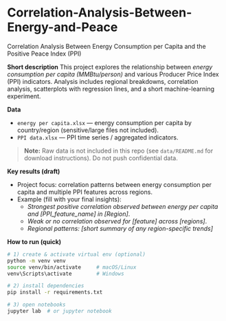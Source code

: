 # Correlation-Analysis-Between-Energy-and-Peace
Correlation Analysis Between Energy Consumption per Capita and the Positive Peace Index (PPI)

**Short description**
This project explores the relationship between *energy consumption per capita (MMBtu/person)* and various Producer Price Index (PPI) indicators. Analysis includes regional breakdowns, correlation analysis, scatterplots with regression lines, and a short machine-learning experiment.

**Data**
- `energy per capita.xlsx` — energy consumption per capita by country/region (sensitive/large files not included).
- `PPI data.xlsx` — PPI time series / aggregated indicators.
> **Note:** Raw data is not included in this repo (see `data/README.md` for download instructions). Do not push confidential data.

**Key results (draft)**
- Project focus: correlation patterns between energy consumption per capita and multiple PPI features across regions.
- Example (fill with your final insights): 
  - *Strongest positive correlation observed between energy per capita and [PPI_feature_name] in [Region]*.
  - *Weak or no correlation observed for [feature] across [regions]*.
  - *Regional patterns: [short summary of any region-specific trends]*

**How to run (quick)**
```bash
# 1) create & activate virtual env (optional)
python -m venv venv
source venv/bin/activate     # macOS/Linux
venv\Scripts\activate        # Windows

# 2) install dependencies
pip install -r requirements.txt

# 3) open notebooks
jupyter lab  # or jupyter notebook
